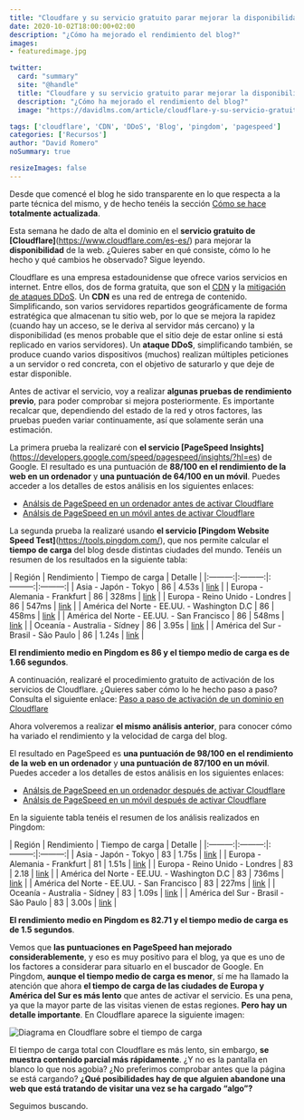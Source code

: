 ```yaml
---
title: "Cloudfare y su servicio gratuito parar mejorar la disponibilidad de tu web"
date: 2020-10-02T18:00:00+02:00
description: "¿Cómo ha mejorado el rendimiento del blog?"
images:
- featuredimage.jpg

twitter:
  card: "summary"
  site: "@handle"
  title: "Cloudfare y su servicio gratuito parar mejorar la disponibilidad de tu web"
  description: "¿Cómo ha mejorado el rendimiento del blog?"
  image: "https://davidlms.com/article/cloudflare-y-su-servicio-gratuito-para-mejorar-la-disponibilidad-de-tu-web/featuredimage.jpg"

tags: ['cloudflare', 'CDN', 'DDoS', 'Blog', 'pingdom', 'pagespeed']
categories: ['Recursos']
author: "David Romero"
noSummary: true

resizeImages: false
---
```

Desde que comencé el blog he sido transparente en lo que respecta a la parte técnica del mismo, y de hecho tenéis la sección [Cómo se hace](https://davidlms.com/page/como-se-hace/) **totalmente actualizada**.

Esta semana he dado de alta el dominio en el **servicio gratuito de [Cloudflare]**(https://www.cloudflare.com/es-es/) para mejorar la **disponibilidad** de la web. ¿Quieres saber en qué consiste, cómo lo he hecho y qué cambios he observado? Sigue leyendo.

Cloudflare es una empresa estadounidense que ofrece varios servicios en internet. Entre ellos, dos de forma gratuita, que son el [CDN](https://www.cloudflare.com/es-es/cdn/) y la [mitigación de ataques DDoS](https://www.cloudflare.com/es-es/ddos/). Un **CDN** es una red de entrega de contenido. Simplificando, son varios servidores repartidos geográficamente de forma estratégica que almacenan tu sitio web, por lo que se mejora la rapidez (cuando hay un acceso, se le deriva al servidor más cercano) y la disponibilidad (es menos probable que el sitio deje de estar online si está replicado en varios servidores). Un **ataque DDoS**, simplificando también, se produce cuando varios dispositivos (muchos) realizan múltiples peticiones a un servidor o red concreta, con el objetivo de saturarlo y que deje de estar disponible.

Antes de activar el servicio, voy a realizar **algunas pruebas de rendimiento previo**, para poder comprobar si mejora posteriormente. Es importante recalcar que, dependiendo del estado de la red y otros factores, las pruebas pueden variar continuamente, así que solamente serán una estimación.

La primera prueba la realizaré con **el servicio [PageSpeed Insights]**(https://developers.google.com/speed/pagespeed/insights/?hl=es) de Google. El resultado es una puntuación de **88/100 en el rendimiento de la web en un ordenador** y **una puntuación de 64/100 en un móvil**. Puedes acceder a los detalles de estos análisis en los siguientes enlaces:

* [Análsis de PageSpeed en un ordenador antes de activar Cloudflare](https://davidlms.github.io/ArchivosBlog/PageSpeed_antes_cloudfare_ordenador.html)
* [Análsis de PageSpeed en un móvil antes de activar Cloudflare](https://davidlms.github.io/ArchivosBlog/PageSpeed_antes_cloudfare_movil.html)

La segunda prueba la realizaré usando **el servicio [Pingdom Website Speed Test]**(https://tools.pingdom.com/), que nos permite calcular el **tiempo de carga** del blog desde distintas ciudades del mundo. Tenéis un resumen de los resultados en la siguiente tabla:

| Región | Rendimiento | Tiempo de carga | Detalle |
|:———:|:———:|:———:|:———:|
|   Asia - Japón - Tokyo   |   86  | 4.53s | [link](https://tools.pingdom.com/#5d478cb750400000) |
|   Europa - Alemania - Frankfurt   |   86  | 328ms |  [link](https://tools.pingdom.com/#5d478d3443400000) |
|   Europa - Reino Unido - Londres  |   86  | 547ms |  [link](https://tools.pingdom.com/#5d478d4cca800000) |
|   América del Norte - EE.UU. - Washington D.C   |   86  | 458ms |  [link](https://tools.pingdom.com/#5d478d6612800000) |
|   América del Norte - EE.UU. - San Francisco   |   86  | 548ms |  [link](https://tools.pingdom.com/#5d478dfc36c00000) |
|   Oceanía - Australia - Sídney   |   86  | 3.95s |  [link](https://tools.pingdom.com/#5d478e1b38400000) |
|   América del Sur - Brasil - São Paulo   |   86  | 1.24s |  [link](https://tools.pingdom.com/#5d478e42d0800000) |

**El rendimiento medio en Pingdom es 86 y el tiempo medio de carga es de 1.66 segundos**.

A continuación, realizaré el procedimiento gratuito de activación de los servicios de Cloudflare. ¿Quieres saber cómo lo he hecho paso a paso? Consulta el siguiente enlace:
[Paso a paso de activación de un dominio en Cloudflare](https://davidlms.github.io/Presentaciones-HTML/cloudflare/cloudflare.html)

Ahora volveremos a realizar **el mismo análisis anterior**, para conocer cómo ha variado el rendimiento y la velocidad de carga del blog.

El resultado en PageSpeed es **una puntuación de 98/100 en el rendimiento de la web en un ordenador** y **una puntuación de 87/100 en un móvil**. Puedes acceder a los detalles de estos análisis en los siguientes enlaces:

* [Análsis de PageSpeed en un ordenador después de activar Cloudflare](https://davidlms.github.io/ArchivosBlog/PageSpeed_despues_cloudfare_ordenador.html)
* [Análsis de PageSpeed en un móvil después de activar Cloudflare](https://davidlms.github.io/ArchivosBlog/PageSpeed_despues_cloudfare_movil.html)

En la siguiente tabla tenéis el resumen de los análisis realizados en Pingdom:

| Región | Rendimiento | Tiempo de carga | Detalle |
|:———:|:———:|:———:|:———:|
|   Asia - Japón - Tokyo   |   83  | 1.75s | [link](https://tools.pingdom.com/#5d4983bda7800000) |
|   Europa - Alemania - Frankfurt   |   81  | 1.51s |  [link](https://tools.pingdom.com/#5d4984116c400000) |
|   Europa - Reino Unido - Londres  |   83  | 2.18 |  [link](https://tools.pingdom.com/#5d49844952c00000) |
|   América del Norte - EE.UU. - Washington D.C   |   83  | 736ms |  [link](https://tools.pingdom.com/#5d49846c21400000) |
|   América del Norte - EE.UU. - San Francisco   |   83  | 227ms |  [link](https://tools.pingdom.com/#5d49848a69400000) |
|   Oceanía - Australia - Sídney   |   83  | 1.09s |  [link](https://tools.pingdom.com/#5d4984a7fbc00000) |
|   América del Sur - Brasil - São Paulo   |   83  | 3.00s |  [link](https://tools.pingdom.com/#5d4984c4b8800000) |

**El rendimiento medio en Pingdom es 82.71 y el tiempo medio de carga es de 1.5 segundos**.

Vemos que **las puntuaciones en PageSpeed han mejorado considerablemente**, y eso es muy positivo para el blog, ya que es uno de los factores a considerar para situarlo en el buscador de Google. En Pingdom, **aunque el tiempo medio de carga es menor**, sí me ha llamado la atención que ahora **el tiempo de carga de las ciudades de Europa y América del Sur es más lento** que antes de activar el servicio. Es una pena, ya que la mayor parte de las visitas vienen de estas regiones. **Pero hay un detalle importante**. En Cloudflare aparece la siguiente imagen:

![Diagrama en Cloudflare sobre el tiempo de carga](/static/cargacloudflare.png)

El tiempo de carga total con Cloudflare es más lento, sin embargo, **se muestra contenido parcial más rápidamente**. ¿Y no es la pantalla en blanco lo que nos agobia? ¿No preferimos comprobar antes que la página se está cargando? **¿Qué posibilidades hay de que alguien abandone una web que está tratando de visitar una vez se ha cargado “algo”?**

Seguimos buscando.